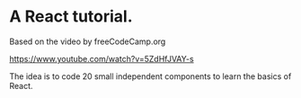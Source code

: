# A React tutorial.

Based on the video by freeCodeCamp.org

https://www.youtube.com/watch?v=5ZdHfJVAY-s

The idea is to code 20 small independent components to learn the basics of React.


